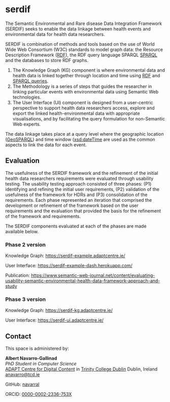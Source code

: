 # serdif

The Semantic Environmental and Rare disease Data Integration Framework (SERDIF) seeks to enable the data linkage between health events and environmental data for health data researchers. 

SERDIF is combination of methods and tools based on the use of World Wide Web Consortium (W3C) standards to model graph data: the Resource Description Framework ([RDF](https://www.w3.org/TR/rdf11-concepts/)), the RDF query language SPARQL [SPARQL](https://www.w3.org/TR/sparql11-query/) and the databases to store RDF graphs.

1. The Knowledge Graph (KG) component is where environmental data and health data is linked together through location and time using [RDF](https://www.w3.org/TR/rdf11-concepts/) and [SPARQL queries](https://www.w3.org/TR/sparql11-query/). 
2. The Methodology is a series of steps that guides the researcher in linking particular events with environmental data using Semantic Web technologies.
3. The User Interface (UI) component is designed from a user-centric perspective to support health data researchers access, explore and export the linked health-environmental data with appropriate visualisations, and by facilitating the query formulation for non-Semantic Web experts.

The data linkage takes place at a query level where the geographic location ([GeoSPARQL](https://www.ogc.org/standards/geosparql)) and time window ([xsd:dateTime](https://www.w3.org/TR/xmlschema11-2/) are used as the common aspects to link the data for each event.

## Evaluation

The usefulness of the SERDIF framework and the refinement of the initial health data researchers requirements were evaluated through usability testing.
The usability testing approach consisted of three phases: (P1) identifying and refining the initial user requirements, (P2) validation of the usefulness of the framework for HDRs and (P3) consolidation of the requirements. Each phase represented an iteration that comprised the development or refinement of the framework based on the user requirements and the evaluation that provided the basis for the refinement of the framework and requirements.

The SERDIF components evaluated at each of the phases are made available below.

### Phase 2 version
Knowledge Graph: https://serdif-example.adaptcentre.ie/

User Interface: https://serdif-example-dash.herokuapp.com/

Publication: https://www.semantic-web-journal.net/content/evaluating-usability-semantic-environmental-health-data-framework-approach-and-study

### Phase 3 version
Knowledge Graph: https://serdif-kg.adaptcentre.ie/

User Interface: https://serdif-ui.adaptcentre.ie/

## Contact
This space is administered by:  

**Albert Navarro-Gallinad**  
*PhD Student in Computer Science*  
[ADAPT Centre for Digital Content](https://www.adaptcentre.ie/) in [Trinity College Dublin](https://www.tcd.ie/)
Dublin, Ireland  
<anavarro@tcd.ie>  

GitHub: [navarral](https://github.com/navarral)

ORCID: [0000-0002-2336-753X](https://orcid.org/0000-0002-2336-753X)   
